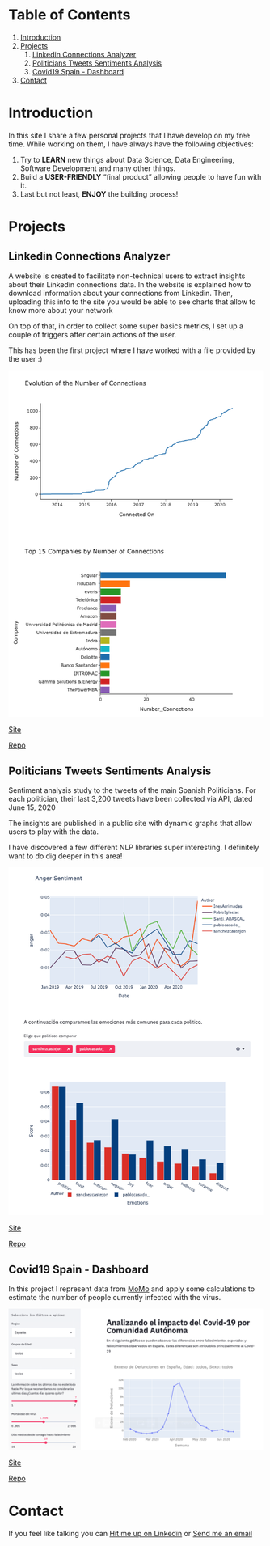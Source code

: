 # Table of Contents
1. [Introduction](#Introduction)
2. [Projects](#Projects)
    1. [Linkedin Connections Analyzer](#Linkedin)
    2. [Politicians Tweets Sentiments Analysis](#Politicians)
    3. [Covid19 Spain - Dashboard](#Covid19)
3. [Contact](#Contact)


# Introduction

In this site I share a few personal projects that I have develop on my free time. While working on them, I have always have the following objectives:
1. Try to **LEARN** new things about Data Science, Data Engineering, Software Development and many other things.
2. Build a **USER-FRIENDLY** “final product” allowing people to have fun with it.
3. Last but not least, **ENJOY** the building process! 

# Projects

## Linkedin Connections Analyzer<a name="Linkedin"></a>
A website is created to facilitate non-technical users to extract insights about their Linkedin connections data. In the website is explained how to download information about your connections from Linkedin. Then, uploading this info to the site you would be able to see charts that allow to know more about your network

On top of that, in order to collect some super basics metrics, I set up a couple of triggers after certain actions of the user. 

This has been the first project where I have worked with a file provided by the user :) 


![Example](images/img_linkedin2.png)

[Site](https://linkedin-connections-charts.herokuapp.com/) 

[Repo](https://github.com/camorales197/linkedin_connections) 


## Politicians Tweets Sentiments Analysis<a name="Politicians"></a>

Sentiment analysis study to the tweets of the main Spanish Politicians. For each politician, their last 3,200 tweets have been collected via API, dated June 15, 2020

The insights are published in a public site with dynamic graphs that allow users to play with the data. 

I have discovered a few different NLP libraries super interesting. I definitely want to do dig deeper in this area!  

![Example](images/img_twitter2.png)

[Site](https://twitter-sentiment-spain.herokuapp.com/) 

[Repo](https://github.com/camorales197/tweets_sentiments) 


## Covid19 Spain - Dashboard<a name="Covid19"></a>

In this project I represent data from [MoMo](https://momo.isciii.es/public/momo/dashboard/momo_dashboard.html#nacional) and apply some calculations to estimate the number of people currently infected with the virus. 

![Example](images/img_covid.png)

[Site](https://seguimiento-covid19-espana.herokuapp.com/)

[Repo](https://github.com/camorales197/covid-app)


# Contact

If you feel like talking you can [Hit me up on Linkedin](https://www.linkedin.com/in/carloscamorales/) or [Send me an email](mailto:camorales@outlook.com?subject=Hello!)

